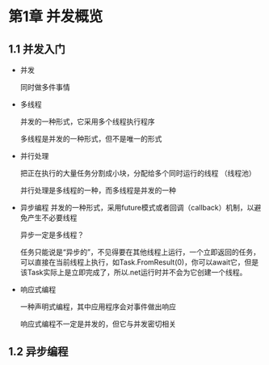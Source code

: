 #  第1章 并发概览

## 1.1 并发入门

- 并发
  
  同时做多件事情

- 多线程
  
    并发的一种形式，它采用多个线程执行程序
    
    多线程是并发的一种形式，但不是唯一的形式

- 并行处理

     把正在执行的大量任务分割成小块，分配给多个同时运行的线程 （线程池）

     并行处理是多线程的一种，而多线程是并发的一种

- 异步编程
   并发的一种形式，采用future模式或者回调（callback）机制，以避免产生不必要线程
   
   异步一定是多线程？
   
   任务只能说是“异步的”，不见得要在其他线程上运行，一个立即返回的任务，可以直接在当前线程上执行，如Task.FromResult(0)，你可以await它，但是该Task实际上是立即完成了，所以.net运行时并不会为它创建一个线程。

- 响应式编程

   一种声明式编程，其中应用程序会对事件做出响应

   响应式编程不一定是并发的，但它与并发密切相关

## 1.2 异步编程




   

  
